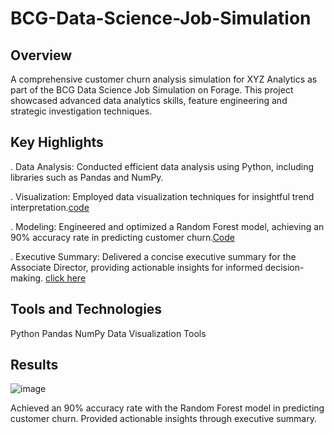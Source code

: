 # BCG-Data-Science-Job-Simulation

## Overview
A comprehensive customer churn analysis simulation for XYZ Analytics as part of the BCG Data Science Job Simulation on Forage. This project showcased advanced data analytics skills, feature engineering and strategic investigation techniques.

## Key Highlights
. Data Analysis: Conducted efficient data analysis using Python, including libraries such as Pandas and NumPy.

. Visualization: Employed data visualization techniques for insightful trend interpretation.[code](https://github.com/Rehima1/BCG-Data-Science-Job-Simulation/blob/main/Task2_(1).ipynb)

. Modeling: Engineered and optimized a Random Forest model, achieving an 90% accuracy rate in predicting customer churn.[Code](https://github.com/Rehima1/BCG-Data-Science-Job-Simulation/blob/main/Task3%264_ipynb.ipynb) 

. Executive Summary: Delivered a concise executive summary for the Associate Director, providing actionable insights for informed decision-making. [click here]() 
## Tools and Technologies
Python
Pandas
NumPy
Data Visualization Tools

## Results
![image](https://github.com/user-attachments/assets/250e16c0-5d37-4306-971c-f34d0b755b1e)

Achieved an 90% accuracy rate with the Random Forest model in predicting customer churn.
Provided actionable insights through executive summary.
